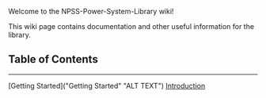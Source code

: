 Welcome to the NPSS-Power-System-Library wiki!

This wiki page contains documentation and other useful information for the library.

## Table of Contents
___________________________________________

[Getting Started]("Getting Started" "ALT TEXT")
[Introduction]("Introduction" "ALT TEXT")